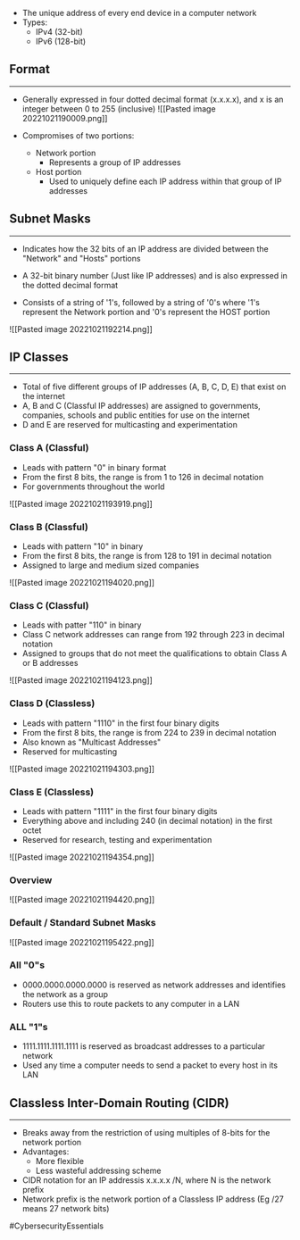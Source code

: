 - The unique address of every end device in a computer network
- Types:
	- IPv4 (32-bit)
	- IPv6 (128-bit)

## Format
---
- Generally expressed in four dotted decimal format (x.x.x.x), and x is an integer between 0 to 255 (inclusive)
![[Pasted image 20221021190009.png]]

- Compromises of two portions:
	- Network portion
		- Represents a group of IP addresses
	- Host portion
		- Used to uniquely define each IP address within that group of IP addresses

## Subnet Masks
---
- Indicates how the 32 bits of an IP address are divided between the "Network" and "Hosts" portions
- A 32-bit binary number (Just like IP addresses) and is also expressed in the dotted decimal format

- Consists of a string of '1's, followed by a string of '0's where '1's represent the Network portion and '0's represent the HOST portion

![[Pasted image 20221021192214.png]]


## IP Classes
---
- Total of five different groups of IP addresses (A, B, C, D, E) that exist on the internet
- A, B and C (Classful IP addresses) are assigned to governments, companies, schools and public entities for use on the internet
- D and E are reserved for multicasting and experimentation

### Class A (Classful)
- Leads with pattern "0" in binary format
- From the first 8 bits, the range is from 1 to 126 in decimal notation
- For governments throughout the world

![[Pasted image 20221021193919.png]]

### Class B (Classful)
- Leads with pattern "10" in binary
- From the first 8 bits, the range is from 128 to 191 in decimal notation
- Assigned to large and medium sized companies

![[Pasted image 20221021194020.png]]

### Class C (Classful)
- Leads with patter "110" in binary
- Class C network addresses can range from 192 through 223 in decimal notation
- Assigned to groups that do not meet the qualifications to obtain Class A or B addresses

![[Pasted image 20221021194123.png]]

### Class D (Classless)
- Leads with pattern "1110" in the first four binary digits
- From the first 8 bits, the range is from 224 to 239 in decimal notation
- Also known as "Multicast Addresses"
- Reserved for multicasting

![[Pasted image 20221021194303.png]]

### Class E (Classless)
- Leads with pattern "1111" in the first four binary digits
- Everything above and including 240 (in decimal notation) in the first octet
- Reserved for research, testing and experimentation

![[Pasted image 20221021194354.png]]

### Overview
![[Pasted image 20221021194420.png]]


### Default / Standard Subnet Masks
![[Pasted image 20221021195422.png]]

### All "0"s
- 0000.0000.0000.0000 is reserved as network addresses and identifies the network as a group
- Routers use this to route packets to any computer in a LAN

### ALL "1"s
- 1111.1111.1111.1111 is reserved as broadcast addresses to a particular network
- Used any time a computer needs to send a packet to every host in its LAN

## Classless Inter-Domain Routing (CIDR)
---
- Breaks away from the restriction of using multiples of 8-bits for the network portion
- Advantages:
	- More flexible
	- Less wasteful addressing scheme
- CIDR notation for an IP addressis x.x.x.x /N, where N is the network prefix
- Network prefix is the network portion of a Classless IP address (Eg /27 means 27 network bits)

#CybersecurityEssentials 
